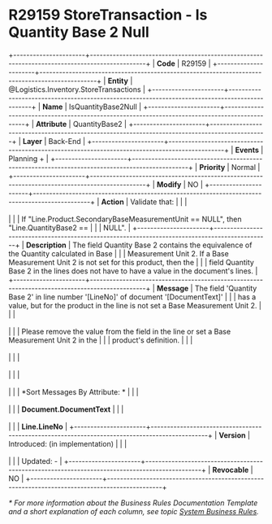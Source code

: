 ﻿---
erp.type: business-rule
erp.entity: Logistics.Inventory.StoreTransactions
---

# R29159 StoreTransaction -  Is Quantity Base 2 Null
+----------------------+-----------------------------------------------------------------------------------------------+
| **Code**             | R29159                                                                                        |
+----------------------+-----------------------------------------------------------------------------------------------+
| **Entity**           | @Logistics.Inventory.StoreTransactions                                                        |
+----------------------+-----------------------------------------------------------------------------------------------+
| **Name**             | IsQuantityBase2Null                                                                           |
+----------------------+-----------------------------------------------------------------------------------------------+
| **Attribute**        | QuantityBase2                                                                                 |
+----------------------+-----------------------------------------------------------------------------------------------+
| **Layer**            | Back-End                                                                                      |
+----------------------+-----------------------------------------------------------------------------------------------+
| **Events**           | Planning +                                                                                    |
+----------------------+-----------------------------------------------------------------------------------------------+
| **Priority**         | Normal                                                                                        |
+----------------------+-----------------------------------------------------------------------------------------------+
| **Modify**           | NO                                                                                            |
+----------------------+-----------------------------------------------------------------------------------------------+
| **Action**           | Validate that:                                                                                |
|                      | <br/><br/>                                                                                    |
|                      | If \"Line.Product.SecondaryBaseMeasurementUnit == NULL\", then \"Line.QuantityBase2 ==        |
|                      | NULL\".                                                                                       |
+----------------------+-----------------------------------------------------------------------------------------------+
| **Description**      | The field Quantity Base 2 contains the equivalence of the Quantity calculated in Base         |
|                      | Measurement Unit 2. If a Base Measurement Unit 2 is not set for this product, then the        |
|                      | field Quantity Base 2 in the lines does not have to have a value in the document\'s lines.    |
+----------------------+-----------------------------------------------------------------------------------------------+
| **Message**          | The field \'Quantity Base 2\' in line number \'\[LineNo\]\' of document \'\[DocumentText\]\'  |
|                      | has a value, but for the product in the line is not set a Base Measurement Unit 2.            |
|                      | <br/><br/>                                                                                    |
|                      | Please remove the value from thе field in the line or set a Base Measurement Unit 2 in the    |
|                      | product\'s definition.                                                                        |
|                      | <br/><br/>                                                                                    |
|                      | <br/><br/>                                                                                    |
|                      | <br/><br/>                                                                                    |
|                      | *Sort Messages By Attribute: *                                                                |
|                      | <br/><br/>                                                                                    |
|                      | **Document.DocumentText**                                                                     |
|                      | <br/><br/>                                                                                    |
|                      | **Line.LineNo**                                                                               |
+----------------------+-----------------------------------------------------------------------------------------------+
| **Version**          | Introduced: (in implementation)                                                               |
|                      | <br/><br/>                                                                                    |
|                      | Updated: -                                                                                    |
+----------------------+-----------------------------------------------------------------------------------------------+
| **Revocable**        | NO                                                                                            |
+----------------------+-----------------------------------------------------------------------------------------------+

*\* For more information about the Business Rules Documentation Template and a short explanation of each column, see
topic [System Business Rules](../templates/template-description-system-business-rules.md).*
